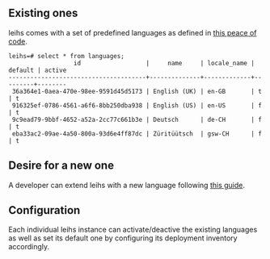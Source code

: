 ## Existing ones

leihs comes with a set of predefined languages as defined in [this peace of code](https://github.com/leihs/leihs_legacy/blob/master/features/support/leihs_factory.rb#L247-L250).

```
leihs=# select * from languages;
                  id                  |     name     | locale_name | default | active
--------------------------------------+--------------+-------------+---------+--------
 36a364e1-0aea-470e-98ee-9591d45d5173 | English (UK) | en-GB       | t       | t
 916325ef-0786-4561-a6f6-8bb250dba938 | English (US) | en-US       | f       | t
 9c9ead79-9bbf-4652-a52a-2cc77c661b3e | Deutsch      | de-CH       | f       | t
 eba33ac2-09ae-4a50-800a-93d6e4ff87dc | Züritüütsch  | gsw-CH      | f       | t
```

## Desire for a new one

A developer can extend leihs with a new language following [this guide](https://github.com/leihs/leihs/wiki/Developer-Guide#translating-to-a-new-language).

## Configuration

Each individual leihs instance can activate/deactive the existing languages as well as set its default one by configuring its deployment inventory accordingly. 